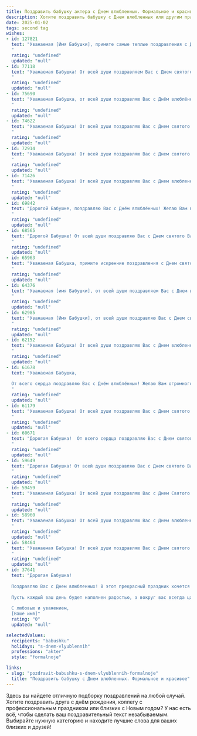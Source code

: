 ```yaml
---
title: Поздравить бабушку актера с Днем влюбленных. Формальное и красивое
description: Хотите поздравить бабушку с Днем влюбленных или другим праздником? Наш ИИ создаст незабываемое поздравление, а вы обязательно выделитесь среди других.  
date: 2025-01-02
tags: second tag
wishes:
- id: 127821
  text: "Уважаемая [Имя Бабушки], примите самые теплые поздравления с Днём святого Валентина!  Пусть этот день, наполненный любовью и романтикой, подарит Вам множество радостных мгновений и ярких впечатлений. Желаю Вам крепкого здоровья,  неиссякаемой энергии и  счастья, достойного самой талантливой актрисы!
  "
  rating: "undefined"
  updated: "null"
- id: 77118
  text: "Уважаемая Бабушка! От всей души поздравляем Вас с Днем святого Валентина! Желаем Вам ярких и трогательных моментов, душевного тепла и искренних улыбок. Пусть каждый день Вашей жизни будет наполнен любовью и счастьем, как на сцене театра, где Вы, бесспорно, - главная звезда!
  "
  rating: "undefined"
  updated: "null"
- id: 75690
  text: "Уважаемая Бабушка, от всей души поздравляю Вас с Днём влюблённых! Пусть Ваше сердце всегда будет согрето любовью, заботой и теплом близких людей. Желаю Вам крепкого здоровья, творческих успехов и радости от каждого прожитого дня.
  "
  rating: "undefined"
  updated: "null"
- id: 74622
  text: "Уважаемая Бабушка! От всей души поздравляю Вас с Днем святого Валентина! Желаю Вам любви, радости и всех благ, которые приносит этот прекрасный праздник. Пусть Ваше сердце всегда будет согрето теплом и заботой близких людей. С любовью и уважением, [Ваше имя].
  "
  rating: "undefined"
  updated: "null"
- id: 72914
  text: "Уважаемая Бабушка! От всей души поздравляю Вас с Днем святого Валентина! Пусть этот день наполнится любовью, теплом и нежностью, а Ваша жизнь всегда будет яркой и счастливой, как на сцене!
  "
  rating: "undefined"
  updated: "null"
- id: 71426
  text: "Уважаемая Бабушка! От всей души поздравляю Вас с Днем влюбленных! Желаю Вам  оставаться такой же яркой и  талантливой актрисой, как всегда,  и чтобы каждый день приносил Вам новые творческие  успехи и  радость любви.
  "
  rating: "undefined"
  updated: "null"
- id: 69842
  text: "Дорогой Бабушке, поздравляю Вас с Днём влюблённых! Желаю Вам всегда ощущать любовь и заботу близких, а также ярких эмоций и вдохновения на сцене! Пусть Ваша жизнь будет полна радости и счастья, как прекрасный спектакль!
  "
  rating: "undefined"
  updated: "null"
- id: 68565
  text: "Дорогой Бабушке! От всей души поздравляю Вас с Днем святого Валентина! Пусть Ваша жизнь будет полна любви, радости и вдохновения, как яркая сцена для талантливого актера. Желаю Вам крепкого здоровья, светлых чувств и бесконечного счастья!
  "
  rating: "undefined"
  updated: "null"
- id: 65963
  text: "Уважаемая Бабушка, примите искренние поздравления с Днем святого Валентина! Желаю Вам неиссякаемой энергии, вдохновения и любви, которую Вы дарите всему миру своим искусством. Пусть каждый Ваш выход на сцену будет ярким и запоминающимся!
  "
  rating: "undefined"
  updated: "null"
- id: 64376
  text: "Уважаемая [имя Бабушки], от всей души поздравляем Вас с Днем всех влюбленных! Пусть Ваша жизнь будет наполнена любовью, счастьем и яркими красками. Желаем Вам крепкого здоровья, творческих успехов на сценических подмостках и, конечно же, безграничного  вдохновения!
  "
  rating: "undefined"
  updated: "null"
- id: 62985
  text: "Уважаемая [Имя Бабушки], от всей души поздравляю Вас с Днем святого Валентина! Пусть этот день наполнится любовью, теплом и радостью, а Ваша жизнь будет полна счастливых моментов, как прекрасная игра на сцене. С праздником!
  "
  rating: "undefined"
  updated: "null"
- id: 62152
  text: "Уважаемая Бабушка! От всей души поздравляю Вас с Днем влюбленных! Желаю Вам крепкого здоровья, оптимизма и вдохновения, чтобы каждый день был наполнен любовью, радостью и теплом. Пусть Ваш талант и харизма,  присущие настоящему актеру,  вдохновляют Вас и всех, кто Вас окружает!
  "
  rating: "undefined"
  updated: "null"
- id: 61678
  text: "Уважаемая Бабушка,
  
  От всего сердца поздравляю Вас с Днём влюблённых! Желаю Вам огромного счастья, любви и, конечно же, ярких ролей на сцене жизни. Пусть каждый день дарит Вам новые эмоции и вдохновение, а любовь близких согревает Вас своим теплом.
  "
  rating: "undefined"
  updated: "null"
- id: 61179
  text: "Уважаемая Бабушка! От всей души поздравляю Вас с Днем святого Валентина! Желаю Вам, чтобы в Вашей жизни всегда царили любовь, тепло и нежность! Пусть каждый день приносит Вам радость и новые творческие идеи, ведь Вы -  талантливая актриса,  одаривающая зрителей своим искусством!
  "
  rating: "undefined"
  updated: "null"
- id: 60671
  text: "Дорогая Бабушка!  От всего сердца поздравляю Вас с Днем святого Валентина!  Пусть Ваша жизнь всегда будет наполнена любовью, теплом и прекрасными моментами, как на сцене, так и за её пределами!  Желаю Вам здоровья, счастья и вдохновения!
  "
  rating: "undefined"
  updated: "null"
- id: 59649
  text: "Дорогая Бабушка! От всей души поздравляю Вас с Днем святого Валентина! Желаю Вам много радости, любви и тепла в этот прекрасный день. Пусть Ваша жизнь будет полна прекрасных моментов и ярких впечатлений!
  "
  rating: "undefined"
  updated: "null"
- id: 59459
  text: "Уважаемая Бабушка! От всей души поздравляю Вас с Днем Святого Валентина! Пусть в Вашей жизни всегда царит любовь, тепло и радость, а Ваши таланты как актрисы продолжают радовать зрителей. Желаю Вам крепкого здоровья, счастья и творческих успехов!
  "
  rating: "undefined"
  updated: "null"
- id: 58960
  text: "Уважаемая Бабушка! От всей души поздравляю Вас с Днем влюбленных! Пусть в Вашей жизни всегда царят любовь, теплота и забота. Желаю Вам крепкого здоровья, неиссякаемого оптимизма и  радости от каждой прожитой минуты. Пусть Ваше актерское мастерство и талант всегда Вас радуют!
  "
  rating: "undefined"
  updated: "null"
- id: 58464
  text: "Уважаемая Бабушка! От всей души поздравляю Вас с Днем святого Валентина! Пусть этот день подарит Вам множество теплых и светлых моментов, как на сцене, так и в жизни! Желаю Вам крепкого здоровья, вдохновения в творчестве и любви, которая всегда будет с Вами!
  "
  rating: "undefined"
  updated: "null"
- id: 37641
  text: "Дорогая Бабушка!
  
  Поздравляю Вас с Днем влюбленных! В этот прекрасный праздник хочется пожелать Вам безмерного счастья, теплоты и любви. Вы — настоящий мастер своего дела, и в жизни Вы играете главную роль, вдохновляя всех нас своим талантом и добрым сердцем.
  
  Пусть каждый ваш день будет наполнен радостью, а вокруг вас всегда царит атмосфера любви и заботы. Ваша поддержка и мудрость придают нам сил и уверенности.
  
  С любовью и уважением,
  [Ваше имя]"
  rating: "0"
  updated: "null"

selectedValues:
  recipients: "babushku"
  holidays: "s-dnem-vlyublennih"
  professions: "akter"
  style: "formalnoje"

links:
- slug: "pozdravit-babushku-s-dnem-vlyublennih-formalnoje"
  title: "Поздравить бабушку с Днем влюбленных. Формальное и красивое"
---
```


Здесь вы найдете отличную подборку поздравлений на любой случай. 
Хотите поздравить друга с днём рождения, коллегу с профессиональным праздником или близких с Новым годом? У нас есть всё, чтобы сделать ваш поздравительный текст незабываемым. Выбирайте нужную категорию и находите лучшие слова для ваших близких и друзей!
